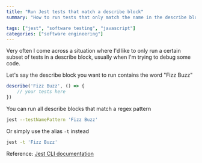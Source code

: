 ```yaml
---
title: "Run Jest tests that match a describe block"
summary: "How to run tests that only match the name in the describe block"

tags: ["jest", "software testing", "javascript"]
categories: ["software engineering"]
---
```


Very often I come across a situation where I'd like to only run a certain subset of tests in a describe block, usually when I'm trying to debug some code.

Let's say the describe block you want to run contains the word "Fizz Buzz"

```js
describe('Fizz Buzz', () => {
    // your tests here
})
```

You can run all describe blocks that match a regex pattern

```bash
jest --testNamePattern 'Fizz Buzz'
```

Or simply use the alias `-t` instead

```bash
jest -t 'Fizz Buzz'
```

Reference: [Jest CLI documentation](https://jestjs.io/docs/en/cli.html#)
